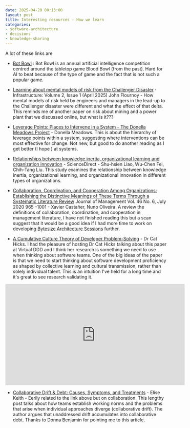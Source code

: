 ```yaml
---
date: 2025-04-20 00:13:00
layout: post
title: Interesting resources - How we learn
categories:
- software-architecture
- decisions
- knowledge-sharing
---
```


A lot of these links are 


* [Bot Bowl](https://njustesen.github.io/botbowl/) : Bot Bowl is an annual artificial intelligence competition centred around the tabletop game Blood Bowl (from the past). Hard for AI to beat because of the type of game and the fact that is not such a popular game.

* [Learning about mental models of risk from the Challenger Disaster](https://dsl.pubpub.org/pub/challenger-risk-perception/release/2) · Infrastructure: Volume 2, Issue 1 (April 2025) John Flournoy - How mental models of risk held by engineers and managers in the lead-up to the Challenger disaster were different and what the effect of that delta. This reminds me of another paper on risk about mining and a power plant that we discussed online, but what is it???

* [Leverage Points: Places to Intervene in a System - The Donella Meadows Project](https://donellameadows.org/archives/leverage-points-places-to-intervene-in-a-system/) - Donella Meadows. This is about the hierarchy of leverage points within a system, suggesting where interventions can be most effective for change. Not new, but good to do another reading as I get better (I hope ) at systems. 

* [Relationships between knowledge inertia, organizational learning and organization innovation](https://www.sciencedirect.com/science/article/abs/pii/S0166497207001502) - ScienceDirect - Shu-hsien Liao, Wu-Chen Fei, Chih-Tang Liu. This study examines the relationship between knowledge inertia, organizational learning, and organizational innovation in different types of organizations. 

* [Collaboration, Coordination, and Cooperation Among Organizations: Establishing the Distinctive Meanings of These Terms Through a Systematic Literature Review](https://journals.sagepub.com/doi/10.1177/0149206320901565) Journal of Management Vol. 46 No. 6, July 2020 965 –1001 - Xavier Castañer, Nuno Oliveira. A review the definitions of collaboration, coordination, and cooperation in management literature, I have not finished reading this but a scan suggest that it would be a good idea if I had more time to work on developing [Bytesize Architecture Sessions](https://bytesizearchitecturesessions.com/) further.

* [A Cumulative Culture Theory of Developer Problem-Solving](https://www.drcathicks.com/post/a-cumulative-culture-theory-of-developer-problem-solving-new-preprint)  - Dr Cat Hicks. I had the pleasure of hosting Dr Cat Hicks talking about this paper at Virtual DDD and I think her research is something we need to use when thinking about software teams. One of the big ideas of the paper is that we need to start thinking about software development proficiency as shaped by collective learning and cultural transmission, rather than solely individual talent. This is an intuition I've held for a long time and it's great to see research validating it.  

<iframe width="560" height="315" src="https://www.youtube-nocookie.com/embed/wYhX3QxskxQ?si=SjIdSc6Al6bjwBKo" title="A Cumulative Culture Theory of Developer Problem-Solving" frameborder="0" allow="accelerometer; autoplay; clipboard-write; encrypted-media; gyroscope; picture-in-picture; web-share" referrerpolicy="strict-origin-when-cross-origin" allowfullscreen></iframe>

* [Collaborative Drift & Debt: Causes, Symptoms, and Treatments](https://labs.newrulesforwork.com/p/collaborative-drift-debt-causes-symptoms-treatments#high-collaborative-debt-leads-to-mo) - Elise Keith -  Eerily related to the link above but on collaboration.  This lengthy post talks about how teams establish working norms and the problems that arise when individual approaches diverge (collaborative drift). The author argues that unaddressed drift accumulates into collaborative debt. Thanks to Donna Benjamin for pointing me to this article.